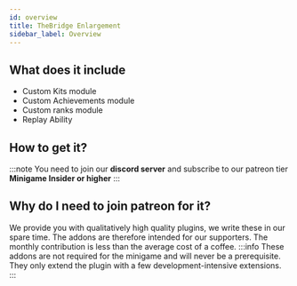 ```yaml
---
id: overview
title: TheBridge Enlargement
sidebar_label: Overview
---
```


## What does it include
- Custom Kits module
- Custom Achievements module
- Custom ranks module  
- Replay Ability

## How to get it?
:::note
You need to join our **discord server** and subscribe to our patreon tier **Minigame Insider or higher**
:::
## Why do I need to join patreon for it?
We provide you with qualitatively high quality plugins, we write these in our spare time. The addons are therefore intended for our supporters. The monthly contribution is less than the average cost of a coffee.
:::info
These addons are not required for the minigame and will never be a prerequisite. They only extend the plugin with a few development-intensive extensions. 
:::
